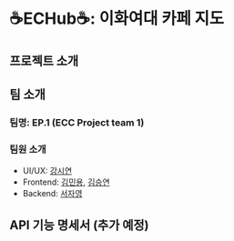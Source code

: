 ﻿# ☕️ECHub☕️: 이화여대 카페 지도


## 프로젝트 소개


## 팀 소개
### 팀명: EP.1 (ECC Project team 1)
### 팀원 소개
- UI/UX: [강시연](깃허브링크) 
- Frontend: [김민용](https://github.com/Ravende), [김승연](깃허브링크)
- Backend: [서자영](https://github.com/xeoxaxeo)


## API 기능 명세서 (추가 예정)

